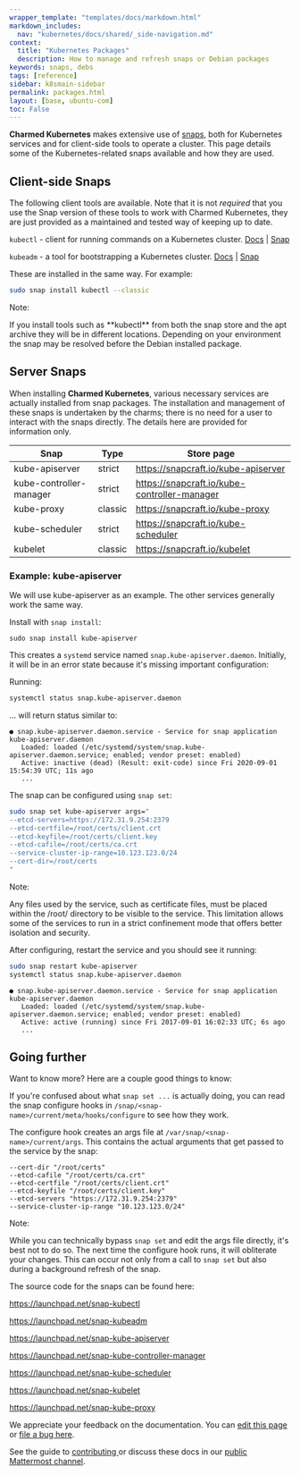 ```yaml
---
wrapper_template: "templates/docs/markdown.html"
markdown_includes:
  nav: "kubernetes/docs/shared/_side-navigation.md"
context:
  title: "Kubernetes Packages"
  description: How to manage and refresh snaps or Debian packages
keywords: snaps, debs
tags: [reference]
sidebar: k8smain-sidebar
permalink: packages.html
layout: [base, ubuntu-com]
toc: False
---
```


**Charmed Kubernetes** makes extensive use of [snaps], both for Kubernetes
services and for client-side tools to operate a cluster. This page details some
of the Kubernetes-related snaps available and how they are used.

## Client-side Snaps

The following client tools are available. Note that it is not _required_ that
you use the Snap version of these tools to work with Charmed Kubernetes, they
are just provided as a maintained and tested way of keeping up to date.

`kubectl` - client for running commands on a Kubernetes cluster. [Docs][kubectl] &#124; [Snap][kubectl-snap]

`kubeadm` - a tool for bootstrapping a Kubernetes cluster. [Docs][kubeadm] &#124; [Snap][kubeadm-snap]

These are installed in the same way. For example:

```bash
sudo snap install kubectl --classic
```

<div class="p-notification--information is-inline">
  <div class="p-notification__content">
    <span class="p-notification__title">Note:</span>
    <p class="p-notification__message">If you install tools such as **kubectl** from both the snap
    store and the apt archive they will be in different locations. Depending on your
    environment the snap may be resolved before the Debian installed package.</p>
  </div>
</div>


## Server Snaps

When installing **Charmed Kubernetes**, various necessary services are actually
installed from snap packages. The installation and management of these snaps is
undertaken by the charms; there is no need for a user to interact with the
snaps directly. The details here are provided for information only.


| Snap | Type | Store page |
|------|------|------------|
| kube-apiserver | strict | <https://snapcraft.io/kube-apiserver> |
| kube-controller-manager | strict  | <https://snapcraft.io/kube-controller-manager>  |
| kube-proxy | classic | <https://snapcraft.io/kube-proxy> |
| kube-scheduler  |  strict  | <https://snapcraft.io/kube-scheduler>  |
| kubelet  | classic  | <https://snapcraft.io/kubelet>  |

### Example: kube-apiserver

We will use kube-apiserver as an example. The other services generally work the
same way.

Install with `snap install`:

```
sudo snap install kube-apiserver
```

This creates a `systemd` service named `snap.kube-apiserver.daemon`. Initially,
it will be in an error state because it's missing important configuration:

Running:

```bash
systemctl status snap.kube-apiserver.daemon
```

... will return status similar to:

```no-highlight
● snap.kube-apiserver.daemon.service - Service for snap application kube-apiserver.daemon
   Loaded: loaded (/etc/systemd/system/snap.kube-apiserver.daemon.service; enabled; vendor preset: enabled)
   Active: inactive (dead) (Result: exit-code) since Fri 2020-09-01 15:54:39 UTC; 11s ago
   ...
```

The snap can be configured using `snap set`:

```bash
sudo snap set kube-apiserver args="
--etcd-servers=https://172.31.9.254:2379
--etcd-certfile=/root/certs/client.crt
--etcd-keyfile=/root/certs/client.key
--etcd-cafile=/root/certs/ca.crt
--service-cluster-ip-range=10.123.123.0/24
--cert-dir=/root/certs
"
```

<div class="p-notification--information is-inline">
  <div class="p-notification__content">
    <span class="p-notification__title">Note:</span>
    <p class="p-notification__message">Any files used by the service, such as certificate files, must be
    placed within the /root/ directory to be visible to the service. This
    limitation allows some of the services to run in a strict confinement
    mode that offers better isolation and security.</p>
  </div>
</div>


After configuring, restart the service and you should see it running:

```bash
sudo snap restart kube-apiserver
systemctl status snap.kube-apiserver.daemon
```
```no-highlight
● snap.kube-apiserver.daemon.service - Service for snap application kube-apiserver.daemon
   Loaded: loaded (/etc/systemd/system/snap.kube-apiserver.daemon.service; enabled; vendor preset: enabled)
   Active: active (running) since Fri 2017-09-01 16:02:33 UTC; 6s ago
   ...
```

## Going further

Want to know more? Here are a couple good things to know:

If you're confused about what `snap set ...` is actually doing, you can read
the snap configure hooks in `/snap/<snap-name>/current/meta/hooks/configure` to
see how they work.

The configure hook creates an args file at `/var/snap/<snap-name>/current/args`.
This contains the actual arguments that get passed to the service by the snap:

```
--cert-dir "/root/certs"
--etcd-cafile "/root/certs/ca.crt"
--etcd-certfile "/root/certs/client.crt"
--etcd-keyfile "/root/certs/client.key"
--etcd-servers "https://172.31.9.254:2379"
--service-cluster-ip-range "10.123.123.0/24"
```

<div class="p-notification--information is-inline">
  <div class="p-notification__content">
    <span class="p-notification__title">Note:</span>
    <p class="p-notification__message">While you can technically bypass <code>snap set</code> and edit the args file
    directly, it's best not to do so. The next time the configure hook runs, it
    will obliterate your changes. This can occur not only from a call to
    <code>snap set</code> but also during a background refresh of the snap.</p>
  </div>
</div>


The source code for the snaps can be found here:

<https://launchpad.net/snap-kubectl>

<https://launchpad.net/snap-kubeadm>

<https://launchpad.net/snap-kube-apiserver>

<https://launchpad.net/snap-kube-controller-manager>

<https://launchpad.net/snap-kube-scheduler>

<https://launchpad.net/snap-kubelet>

<https://launchpad.net/snap-kube-proxy>


<!-- LINKS -->

[snaps]: https://snapcraft.io/docs
[kubectl]: https://kubernetes.io/docs/reference/kubectl/overview/
[kubeadm]: https://kubernetes.io/docs/reference/setup-tools/kubeadm/
[kubefed]: https://github.com/kubernetes-sigs/kubefed
[kubeadm-snap]: https://snapcraft.io/kubeadm
[kubefed-snap]: https://snapcraft.io/kubefed
[kubectl-snap]: https://snapcraft.io/kubectl

<!-- FEEDBACK -->
<div class="p-notification--information">
  <div class="p-notification__content">
    <p class="p-notification__message">We appreciate your feedback on the documentation. You can
    <a href="https://github.com/charmed-kubernetes/kubernetes-docs/edit/main/pages/k8s/packages.md" >edit this page</a>
    or
    <a href="https://github.com/charmed-kubernetes/kubernetes-docs/issues/new">file a bug here</a>.</p>
    <p>See the guide to <a href="/kubernetes/docs/how-to-contribute"> contributing </a> or discuss these docs in our <a href="https://chat.charmhub.io/charmhub/channels/kubernetes"> public Mattermost channel</a>.</p>
  </div>
</div>
